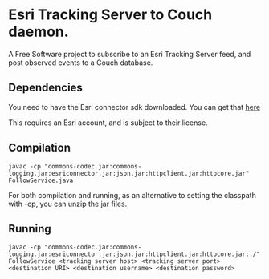 # Esri Tracking Server to Couch daemon.

A Free Software project to subscribe to an Esri Tracking Server feed, and post observed events to a Couch database.

## Dependencies

You need to have the Esri connector sdk downloaded. You can get that [here](http://help.arcgis.com/en/trackingserver/10.0/java/index.html)

This requires an Esri account, and is subject to their license.

## Compilation

    javac -cp "commons-codec.jar:commons-logging.jar:esriconnector.jar:json.jar:httpclient.jar:httpcore.jar" FollowService.java 

For both compilation and running, as an alternative to setting the classpath with -cp, you can unzip the jar files.
## Running

    javac -cp "commons-codec.jar:commons-logging.jar:esriconnector.jar:json.jar:httpclient.jar:httpcore.jar:./" FollowService <tracking server host> <tracking server port> <destination URI> <destination username> <destination password>
